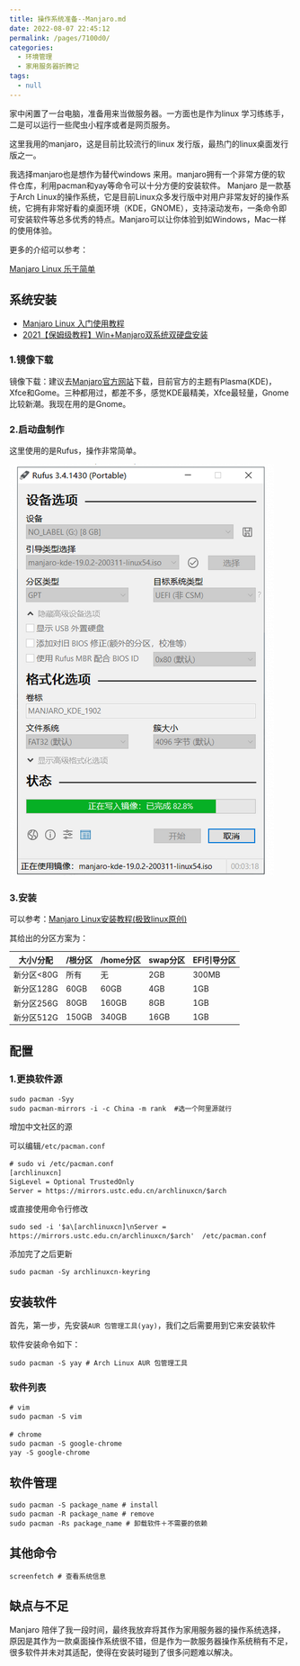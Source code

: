 ```yaml
---
title: 操作系统准备--Manjaro.md
date: 2022-08-07 22:45:12
permalink: /pages/7100d0/
categories: 
  - 环境管理
  - 家用服务器折腾记
tags: 
  - null
---
```


家中闲置了一台电脑，准备用来当做服务器。一方面也是作为linux 学习练练手，二是可以运行一些爬虫小程序或者是网页服务。

这里我用的manjaro，这是目前比较流行的linux 发行版，最热门的linux桌面发行版之一。

我选择manjaro也是想作为替代windows 来用。manjaro拥有一个非常方便的软件仓库，利用pacman和yay等命令可以十分方便的安装软件。
Manjaro 是一款基于Arch Linux的操作系统，它是目前Linux众多发行版中对用户非常友好的操作系统，它拥有非常好看的桌面环境（KDE，GNOME），支持滚动发布，一条命令即可安装软件等总多优秀的特点。Manjaro可以让你体验到如Windows，Mac一样的使用体验。

更多的介绍可以参考：

[Manjaro Linux 乐于简单](https://manjaro.org.cn/)

<!--more-->

## 系统安装

- [Manjaro Linux 入门使用教程](https://segmentfault.com/a/1190000041023208)
- [2021【保姆级教程】Win+Manjaro双系统双硬盘安装](https://zhuanlan.zhihu.com/p/376787855)

### 1.镜像下载

镜像下载：建议去[Manjaro官方网站](https://www.manjaro.org/download/)下载，目前官方的主题有Plasma(KDE)，Xfce和Gome。三种都用过，都差不多，感觉KDE最精美，Xfce最轻量，Gnome比较新潮。我现在用的是Gnome。

### 2.启动盘制作

这里使用的是Rufus，操作非常简单。

![file](./assets/img/1460000041023211.png)

### 3.安装

可以参考：[Manjaro Linux安装教程(极致linux原创)](https://linuxacme.cn/99)

其给出的分区方案为：

| 大小/分配  | /根分区 | /home分区 | swap分区 | EFI引导分区 |
| ---------- | ------- | --------- | -------- | ----------- |
| 新分区<80G | 所有    | 无        | 2GB      | 300MB       |
| 新分区128G | 60GB    | 60GB      | 4GB      | 1GB         |
| 新分区256G | 80GB    | 160GB     | 8GB      | 1GB         |
| 新分区512G | 150GB   | 340GB     | 16GB     | 1GB         |

## 配置

### 1.更换软件源

```
sudo pacman -Syy
sudo pacman-mirrors -i -c China -m rank  #选一个阿里源就行
```

增加中文社区的源

可以编辑`/etc/pacman.conf`

```
# sudo vi /etc/pacman.conf
[archlinuxcn]
SigLevel = Optional TrustedOnly
Server = https://mirrors.ustc.edu.cn/archlinuxcn/$arch
```

或直接使用命令行修改

```
sudo sed -i '$a\[archlinuxcn]\nServer = https://mirrors.ustc.edu.cn/archlinuxcn/$arch'  /etc/pacman.conf
```

添加完了之后更新

```
sudo pacman -Sy archlinuxcn-keyring
```

## 安装软件

首先，第一步，先安装`AUR 包管理工具(yay)`，我们之后需要用到它来安装软件

软件安装命令如下：

```
sudo pacman -S yay # Arch Linux AUR 包管理工具
```

### 软件列表

```
# vim
sudo pacman -S vim

# chrome
sudo pacman -S google-chrome
yay -S google-chrome
```

## 软件管理

```
sudo pacman -S package_name # install
sudo pacman -R package_name # remove
sudo pacman -Rs package_name # 卸载软件＋不需要的依赖
```

## 其他命令

```
screenfetch # 查看系统信息
```

## 缺点与不足

Manjaro 陪伴了我一段时间，最终我放弃将其作为家用服务器的操作系统选择，原因是其作为一款桌面操作系统很不错，但是作为一款服务器操作系统稍有不足，很多软件并未对其适配，使得在安装时碰到了很多问题难以解决。
